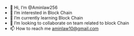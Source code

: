 - 👋 Hi, I’m @Aminlaw256
- 👀 I’m interested in Block Chain
- 🌱 I’m currently learning Block Chain
- 💞️ I’m looking to collaborate on team related to block Chain
- 📫 How to reach me aminlaw10@gmail.com

<!---
Aminlaw256/Aminlaw256 is a ✨ special ✨ repository because its `README.md` (this file) appears on your GitHub profile.
You can click the Preview link to take a look at your changes.
--->
